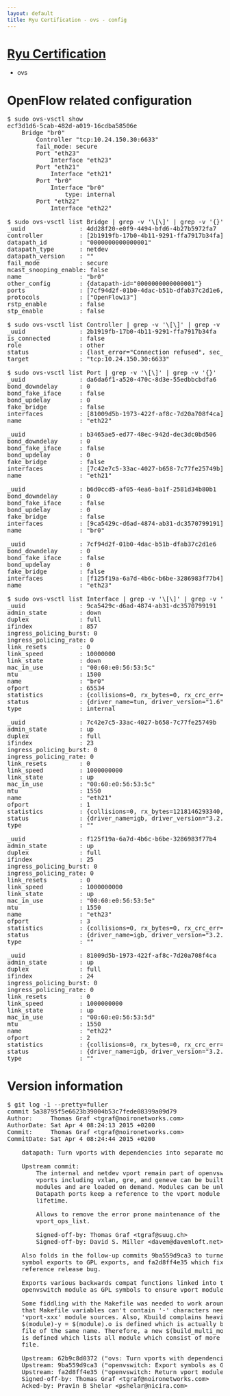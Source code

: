 ```yaml
---
layout: default
title: Ryu Certification - ovs - config
---
```

# [Ryu Certification](http://osrg.github.io/ryu/certification.html)
* ovs 

# OpenFlow related configuration
<pre>
$ sudo ovs-vsctl show
ecf3d1d6-5cab-482d-a019-16cdba58506e
    Bridge "br0"
        Controller "tcp:10.24.150.30:6633"
        fail_mode: secure
        Port "eth23"
            Interface "eth23"
        Port "eth21"
            Interface "eth21"
        Port "br0"
            Interface "br0"
                type: internal
        Port "eth22"
            Interface "eth22"

$ sudo ovs-vsctl list Bridge | grep -v '\[\]' | grep -v '{}'
_uuid               : 4dd28f20-e0f9-4494-bfd6-4b27b5972fa7
controller          : [2b1919fb-17b0-4b11-9291-ffa7917b34fa]
datapath_id         : "0000000000000001"
datapath_type       : netdev
datapath_version    : "<built-in>"
fail_mode           : secure
mcast_snooping_enable: false
name                : "br0"
other_config        : {datapath-id="0000000000000001"}
ports               : [7cf94d2f-01b0-4dac-b51b-dfab37c2d1e6, b3465ae5-ed77-48ec-942d-dec3dc0bd506, b6d0ccd5-af05-4ea6-ba1f-2581d34b80b1, da6da6f1-a520-470c-8d3e-55edbbcbdfa6]
protocols           : ["OpenFlow13"]
rstp_enable         : false
stp_enable          : false

$ sudo ovs-vsctl list Controller | grep -v '\[\]' | grep -v '{}'
_uuid               : 2b1919fb-17b0-4b11-9291-ffa7917b34fa
is_connected        : false
role                : other
status              : {last_error="Connection refused", sec_since_connect="657", sec_since_disconnect="1", state=BACKOFF}
target              : "tcp:10.24.150.30:6633"

$ sudo ovs-vsctl list Port | grep -v '\[\]' | grep -v '{}'
_uuid               : da6da6f1-a520-470c-8d3e-55edbbcbdfa6
bond_downdelay      : 0
bond_fake_iface     : false
bond_updelay        : 0
fake_bridge         : false
interfaces          : [81009d5b-1973-422f-af8c-7d20a708f4ca]
name                : "eth22"

_uuid               : b3465ae5-ed77-48ec-942d-dec3dc0bd506
bond_downdelay      : 0
bond_fake_iface     : false
bond_updelay        : 0
fake_bridge         : false
interfaces          : [7c42e7c5-33ac-4027-b658-7c77fe25749b]
name                : "eth21"

_uuid               : b6d0ccd5-af05-4ea6-ba1f-2581d34b80b1
bond_downdelay      : 0
bond_fake_iface     : false
bond_updelay        : 0
fake_bridge         : false
interfaces          : [9ca5429c-d6ad-4874-ab31-dc3570799191]
name                : "br0"

_uuid               : 7cf94d2f-01b0-4dac-b51b-dfab37c2d1e6
bond_downdelay      : 0
bond_fake_iface     : false
bond_updelay        : 0
fake_bridge         : false
interfaces          : [f125f19a-6a7d-4b6c-b6be-3286983f77b4]
name                : "eth23"

$ sudo ovs-vsctl list Interface | grep -v '\[\]' | grep -v '{}'
_uuid               : 9ca5429c-d6ad-4874-ab31-dc3570799191
admin_state         : down
duplex              : full
ifindex             : 857
ingress_policing_burst: 0
ingress_policing_rate: 0
link_resets         : 0
link_speed          : 10000000
link_state          : down
mac_in_use          : "00:60:e0:56:53:5c"
mtu                 : 1500
name                : "br0"
ofport              : 65534
statistics          : {collisions=0, rx_bytes=0, rx_crc_err=0, rx_dropped=0, rx_errors=0, rx_frame_err=0, rx_over_err=0, rx_packets=0, tx_bytes=0, tx_dropped=0, tx_errors=0, tx_packets=0}
status              : {driver_name=tun, driver_version="1.6", firmware_version="N/A"}
type                : internal

_uuid               : 7c42e7c5-33ac-4027-b658-7c77fe25749b
admin_state         : up
duplex              : full
ifindex             : 23
ingress_policing_burst: 0
ingress_policing_rate: 0
link_resets         : 0
link_speed          : 1000000000
link_state          : up
mac_in_use          : "00:60:e0:56:53:5c"
mtu                 : 1550
name                : "eth21"
ofport              : 1
statistics          : {collisions=0, rx_bytes=1218146293340, rx_crc_err=0, rx_dropped=0, rx_errors=0, rx_frame_err=0, rx_over_err=0, rx_packets=812456871, tx_bytes=0, tx_dropped=0, tx_errors=0, tx_packets=0}
status              : {driver_name=igb, driver_version="3.2.10-k", firmware_version="2.10-9"}
type                : ""

_uuid               : f125f19a-6a7d-4b6c-b6be-3286983f77b4
admin_state         : up
duplex              : full
ifindex             : 25
ingress_policing_burst: 0
ingress_policing_rate: 0
link_resets         : 0
link_speed          : 1000000000
link_state          : up
mac_in_use          : "00:60:e0:56:53:5e"
mtu                 : 1550
name                : "eth23"
ofport              : 3
statistics          : {collisions=0, rx_bytes=0, rx_crc_err=0, rx_dropped=0, rx_errors=0, rx_frame_err=0, rx_over_err=0, rx_packets=0, tx_bytes=39307764000, tx_dropped=0, tx_errors=0, tx_packets=26205176}
status              : {driver_name=igb, driver_version="3.2.10-k", firmware_version="2.10-9"}
type                : ""

_uuid               : 81009d5b-1973-422f-af8c-7d20a708f4ca
admin_state         : up
duplex              : full
ifindex             : 24
ingress_policing_burst: 0
ingress_policing_rate: 0
link_resets         : 0
link_speed          : 1000000000
link_state          : up
mac_in_use          : "00:60:e0:56:53:5d"
mtu                 : 1550
name                : "eth22"
ofport              : 2
statistics          : {collisions=0, rx_bytes=0, rx_crc_err=0, rx_dropped=0, rx_errors=0, rx_frame_err=0, rx_over_err=0, rx_packets=0, tx_bytes=619638259496, tx_dropped=0, tx_errors=0, tx_packets=413250091}
status              : {driver_name=igb, driver_version="3.2.10-k", firmware_version="2.10-9"}
type                : ""
</pre>

# Version information
<pre>
$ git log -1 --pretty=fuller
commit 5a38795f5e6623b39004b53c7fede08399a09d79
Author:     Thomas Graf &lt;tgraf@noironetworks.com&gt;
AuthorDate: Sat Apr 4 08:24:13 2015 +0200
Commit:     Thomas Graf &lt;tgraf@noironetworks.com&gt;
CommitDate: Sat Apr 4 08:24:44 2015 +0200

    datapath: Turn vports with dependencies into separate modules
    
    Upstream commit:
        The internal and netdev vport remain part of openvswitch.ko. Encap
        vports including vxlan, gre, and geneve can be built as separate
        modules and are loaded on demand. Modules can be unloaded after use.
        Datapath ports keep a reference to the vport module during their
        lifetime.
    
        Allows to remove the error prone maintenance of the global list
        vport_ops_list.
    
        Signed-off-by: Thomas Graf &lt;tgraf@suug.ch&gt;
        Signed-off-by: David S. Miller &lt;davem@davemloft.net&gt;
    
    Also folds in the follow-up commits 9ba559d9ca3 to turned the non-GPL
    symbol exports to GPL exports, and fa2d8ff4e35 which fixes a module
    reference release bug.
    
    Exports various backwards compat functions linked into the main
    openvswitch module as GPL symbols to ensure vport modules can use them.
    
    Some fiddling with the Makefile was needed to work around the fact
    that Makefile variables can't contain '-' characters needed to define
    'vport-xxx' module sources. Also, Kbuild complains heavily if a
    $&#40;module&#41;-y = $&#40;module&#41;.o is defined which is actually backed with a .c
    file of the same name. Therefore, a new $&#40;build_multi_modules&#41; variable
    is defined which lists all module which consist of more than one source
    file.
    
    Upstream: 62b9c8d0372 &#40;&quot;ovs: Turn vports with dependencies into separate modules&quot;&#41;
    Upstream: 9ba559d9ca3 &#40;&quot;openvswitch: Export symbols as GPL symbols.&quot;&#41;
    Upstream: fa2d8ff4e35 &#40;&quot;openvswitch: Return vport module ref before destruction&quot;&#41;
    Signed-off-by: Thomas Graf &lt;tgraf@noironetworks.com&gt;
    Acked-by: Pravin B Shelar &lt;pshelar@nicira.com&gt;
</pre>
